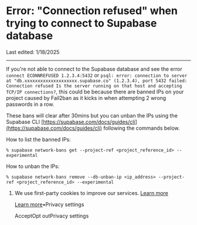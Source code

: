 # Error: "Connection refused" when trying to connect to Supabase database

Last edited: 1/18/2025

* * *

If you're not able to connect to the Supabase database and see the error `connect ECONNREFUSED 1.2.3.4:5432` or `psql: error: connection to server at "db.xxxxxxxxxxxxxxxxxxxx.supabase.co" (1.2.3.4), port 5432 failed: Connection refused Is the server running on that host and accepting TCP/IP connections?`, this could be because there are banned IPs on your project caused by Fail2ban as it kicks in when attempting 2 wrong passwords in a row.

These bans will clear after 30mins but you can unban the IPs using the Supabase CLI [https://supabase.com/docs/guides/cli](https://supabase.com/docs/guides/cli) following the commands below.

How to list the banned IPs:

`
% supabase network-bans get --project-ref <project_reference_id> --experimental
`

How to unban the IPs:

`
% supabase network-bans remove --db-unban-ip <ip_address> --project-ref <project_reference_id> --experimental
`

1. We use first-party cookies to improve our services. [Learn more](https://supabase.com/privacy#8-cookies-and-similar-technologies-used-on-our-european-services)



   [Learn more](https://supabase.com/privacy#8-cookies-and-similar-technologies-used-on-our-european-services)•Privacy settings





   AcceptOpt outPrivacy settings